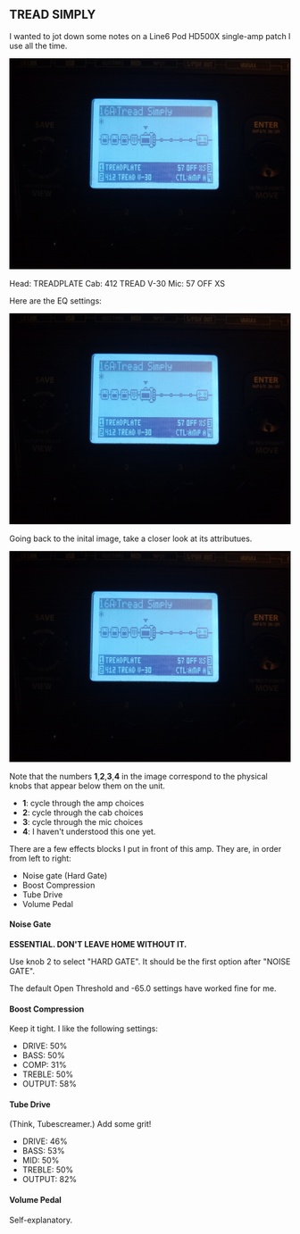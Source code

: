 ## TREAD SIMPLY ##

I wanted to jot down some notes on a Line6 Pod HD500X single-amp patch I use all the time.


![Patch image](https://raw.githubusercontent.com/joedougherty/writing/drafts/assets/head.jpg)


Head:   TREADPLATE
Cab:    412 TREAD V-30
Mic:    57 OFF XS 


Here are the EQ settings:


![Patch image](https://raw.githubusercontent.com/joedougherty/writing/drafts/assets/head.jpg)


Going back to the inital image, take a closer look at its attributues.


![Patch image](https://raw.githubusercontent.com/joedougherty/writing/drafts/assets/head.jpg)


Note that the numbers **1**,**2**,**3**,**4** in the image correspond to the physical knobs that appear below them on the unit.


* **1**: cycle through the amp choices
* **2**: cycle through the cab choices
* **3**: cycle through the mic choices
* **4**: I haven't understood this one yet.


There are a few effects blocks I put in front of this amp. They are, in order from left to right:

* Noise gate (Hard Gate)
* Boost Compression 
* Tube Drive
* Volume Pedal


#### Noise Gate ####

**ESSENTIAL. DON'T LEAVE HOME WITHOUT IT.**

Use knob 2 to select "HARD GATE". It should be the first option after "NOISE GATE". 

The default Open Threshold and -65.0 settings have worked fine for me.


#### Boost Compression ####

Keep it tight. I like the following settings:

* DRIVE:    50%
* BASS:     50%
* COMP:     31%
* TREBLE:   50%
* OUTPUT:   58%


#### Tube Drive ####

(Think, Tubescreamer.) Add some grit!


* DRIVE:    46%
* BASS:     53%
* MID:      50%
* TREBLE:   50%
* OUTPUT:   82%


#### Volume Pedal ####

Self-explanatory.
